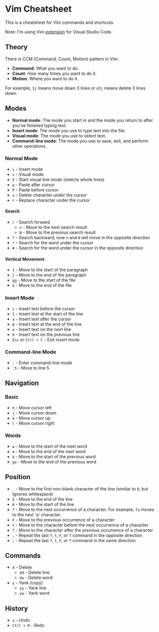 # Vim Cheatsheet
This is a cheatsheet for Vim commands and shortcuts.

Note: I'm using Vim [extension](https://marketplace.visualstudio.com/items?itemName=vscodevim.vim) for Visual Studio Code.

## Theory
There is CCM (Command, Count, Motion) pattern in Vim. 
- **Command**: What you want to do.
- **Count**: How many times you want to do it.
- **Motion**: Where you want to do it.

For example, `3j` means move down 3 lines or `d3j` means delete 3 lines down.

## Modes 
- **Normal mode**: The mode you start in and the mode you return to after you've finished typing text.
- **Insert mode**: The mode you use to type text into the file.
- **Visual mode**: The mode you use to select text.
- **Command-line mode**: The mode you use to save, exit, and perform other operations.

### Normal Mode
- `i` - Insert mode
- `v` - Visual mode
- `V` - Start visual line mode (selects whole lines)
- `p` - Paste after cursor
- `P` - Paste before cursor
- `x` - Delete character under the cursor
- `r` - Replace character under the cursor

#### Search
- `/` - Search forward
  - `n` - Move to the next search result
  - `N` - Move to the previous search result
- `?` - Search backward, now `n` and `N` will move in the opposite direction
- `*` - Search for the word under the cursor
- `#` - Search for the word under the cursor in the opposite direction

#### Vertical Movement
- `{` - Move to the start of the paragraph
- `}` - Move to the end of the paragraph
- `gg` - Move to the start of the file
- `G` - Move to the end of the file

### Insert Mode
- `i` - Insert text before the cursor
- `I` - Insert text at the start of the line
- `a` - Insert text after the cursor
- `A` - Insert text at the end of the line
- `o` - Insert text on the next line
- `O` - Insert text on the previous line
- `Esc` or `Ctrl + C` - Exit insert mode

### Command-line Mode
- `:` - Enter command-line mode
- `:5` - Move to line 5

## Navigation
### Basic
- `h` - Move cursor left
- `j` - Move cursor down
- `k` - Move cursor up  
- `l` - Move cursor right

### Words
- `w` - Move to the start of the next word
- `e` - Move to the end of the next word
- `b` - Move to the start of the previous word
- `ge` - Move to the end of the previous word

## Position 
- `_` - Move to the first non-blank character of the line (similar to `0`, but ignores whitespace)
- `$` - Move to the end of the line
- `0` - Move to the start of the line
- `f` - Move to the next occurrence of a character. For example, `fa` moves to the next 'a' character.
- `F` - Move to the previous occurrence of a character
- `t` - Move to the character before the next occurrence of a character
- `T` - Move to the character after the previous occurrence of a character
- `,` - Repeat the last `f`, `t`, `F`, or `T` command in the opposite direction
- `;` - Repeat the last `f`, `t`, `F`, or `T` command in the same direction

## Commands
- `d` - Delete
  - `dd` - Delete line
  - `dw` - Delete word 
- `y` - Yank (copy)
  - `yy` - Yank line
  - `yw` - Yank word

## History
- `u` - Undo
- `Ctrl + R` - Redo